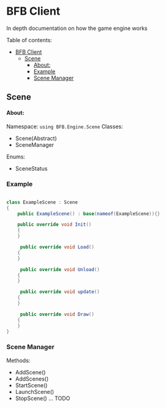 # BFB Client

In depth documentation on how the game engine works

Table of contents:


<!-- @import "[TOC]" {cmd="toc" depthFrom=1 depthTo=6 orderedList=false} -->

<!-- code_chunk_output -->

- [BFB Client](#bfb-client)
  - [Scene](#scene)
      - [About:](#about)
    - [Example](#example)
    - [Scene Manager](#scene-manager)

<!-- /code_chunk_output -->

## Scene

#### About:
Namespace: `using BFB.Engine.Scene`
Classes: 
  - Scene(Abstract)
  - SceneManager

Enums:
  - SceneStatus 
  

### Example
```csharp

class ExampleScene : Scene
{
    public ExampleScene() : base(nameof(ExampleScene)){}

    public override void Init()
    {
    }

     public override void Load()
    {
    }

     public override void Unload()
    {
    }

     public override void update()
    {
    }

     public override void Draw()
    {
    }
}

```

### Scene Manager

 Methods:
 - AddScene()
 - AddScenes()
 - StartScene()
 - LaunchScene()
 - StopScene()
 ...
 TODO